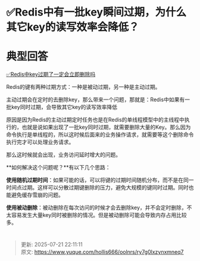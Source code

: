 # ✅Redis中有一批key瞬间过期，为什么其它key的读写效率会降低？

# 典型回答


[✅Redis中key过期了一定会立即删除吗](https://www.yuque.com/hollis666/oolnrs/ds8qgg4zmt7l2kvp)



Redis的键有两种过期方式：一种是被动过期，另一种是主动过期。



主动过期会在定时的去删除key，那么带来一个问题，那就是：Redis中如果有一批key同时过期，会导致其它key的读写效率降低



原因是因为Redis的主动过期定时任务也是在Redis的单线程模型中的主线程中执行的，也就是说如果出现了一批key同时过期，就需要删除大量的Key。那么因为命令执行是单线程的，所以这时候后面来的业务操作请求，就需要等这个删除命令执行完才可以处理业务请求。



那么这时候就会出现，业务访问延时增大的问题。



**如何解决这个问题呢？**有以下几个思路：



**使用随机过期时间**：如果可能的话，可以将键的过期时间随机分布，而不是在同一时间点过期。这样可以分散过期键删除的压力，避免大规模的键同时过期。同时也能避免缓存雪崩的问题。



**使用被动删除**：被动删除在每次访问的时候才会去删除key，并不会定时删除，不太容易发生大量key同时被删除的情况。但是被动删除可能会导致内存占用比较多。

# 






> 更新: 2025-07-21 22:11:11  
> 原文: <https://www.yuque.com/hollis666/oolnrs/ry7g0lxzynxmneq7>